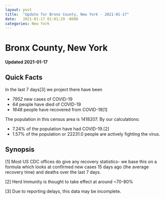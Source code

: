 ```yaml
---
layout: post
title:  "Update for Bronx County, New York - 2021-01-17"
date:   2021-01-17 01:01:29 -0600
categories: New York
---
```


# Bronx County, New York
#### Updated 2021-01-17

## Quick Facts

In the last 7 days[3] we project there have been
- *7952* new cases of COVID-19
- *64* people have died of COVID-19
- *1648* people have recovered from COVID-19[1]

The population in this census area is 1418207. By our calculations:
- 7.24% of the population have had COVID-19.[2]
- 1.57% of the population or 22231.0 people are actively fighting the virus.

## Synopsis




[1] Most US CDC offices do give any recovery statistics- we base this on a formula which looks at confirmed new cases
15 days ago (the average recovery time) and deaths over the last 7 days.

[2] Herd Immunity is thought to take effect at around ~70-80%

[3] Due to reporting delays, this data may be incomplete.
 
    